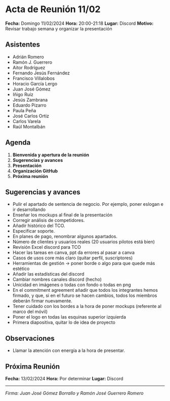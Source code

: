 # Acta de Reunión 11/02

**Fecha:** Domingo 11/02/2024
**Hora:** 20:00-21:18
**Lugar:** Discord
**Motivo:** Revisar trabajo semana y organizar la presentación

## Asistentes

- Adrián Romero 
- Ramón J. Guerrero 
- Aitor Rodríguez 
- Fernando Jesús Fernández 
- Francisco Villalobos 
- Horacio García Lergo 
- Juan José Gómez 
- Iñigo Ruíz 
- Jesús Zambrana 
- Eduardo Pizarro 
- Paula Peña 
- José Carlos Ortiz 
- Carlos Varela 
- Raúl Montalbán 

## Agenda

1. **Bienvenida y apertura de la reunión**
2. **Sugerencias y avances**
3. **Presentación**
4. **Organización GitHub**
5. **Próxima reunión**


## Sugerencias y avances

- Pulir el apartado de sentencia de negocio. Por ejemplo, poner eslogan e ir desarrollando 
- Enseñar los mockups al final de la presentación 
- Corregir análisis de competidores. 
- Añadir histórico del TCO.  
- Especificar soporte. 
- En planes de pago, renombrar algunos apartados. 
- Número de clientes y usuarios reales (20 usuarios pilotos está bien) 
- Revisión Excel discord para TCO 
- Hacer las tareas en canva, ppt da errores al pasar a canva 
- Casos de usos core más claro (quitar perfil, suscriptores) 
- Herramientas de gestión -> poner borde o algo para que quede más estético 
- Añadir las estadísticas del discord 
- Cambiar nombres canales discord (hecho) 
- Unicidad en imágenes o todas con fondo o todas en png 
- En el commitment agreement añadir que todos los integrantes hemos firmado, y que, si en el futuro se hacen cambios, todos los miembros deberán firmar nuevamente. 
- Tener cuidado con los bordes a la hora de poner mockups (referente al marco del móvil) 
- Poner el logo en todas las esquinas superior izquierda 
- Primera diapositiva, quitar lo de idea de proyecto 

## Observaciones

- Llamar la atención con energía a la hora de presentar. 

## Próxima Reunión

**Fecha:** 13/02/2024
**Hora:** Por determinar
**Lugar:** Discord

---

*Firma: Juan José Gómez Borrallo y Ramón José Guerrero Romero*
